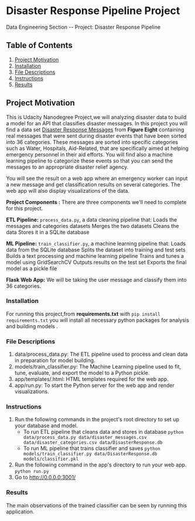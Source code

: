 # Disaster Response Pipeline Project
Data Engineering Section -- Project: Disaster Response Pipeline

## Table of Contents
1. [Project Motivation](#ProjectMotivation)
2. [Installation](#installation)
3. [File Descriptions](#files)
4. [Instructions](#instructions)
5. [Results](#results)

## Project Motivation <a name="ProjectMotivation"></a>
This is Udacity Nanodegree Project,we will analyzing disaster data to build a model for an API that classifies disaster messages.
In this project you will find a data set [Disaster Response Messages](https://www.figure-eight.com/dataset/combined-disaster-response-data/) from **Figure Eight** containing real messages that were sent during disaster events that have been sorted into 36 categories. These messages are sorted into specific categories such as Water, Hospitals, Aid-Related, that are specifically aimed at helping emergency personnel in their aid efforts.
 You will find also a machine learning pipeline to categorize these events so that you can send the messages to an appropriate disaster relief agency.

You will see the result on a web app where an emergency worker can input a new message and get classification results on several categories. The web app will also display visualizations of the data.

**Project Components :** There are three components we'll need to complete for this project.

**ETL Pipeline:** `process_data.py`, a data cleaning pipeline that: Loads the messages and categories datasets Merges the two datasets Cleans the data Stores it in a SQLite database

**ML Pipeline:** `train_classifier.py`, a machine learning pipeline that: Loads data from the SQLite database Splits the dataset into training and test sets Builds a text processing and machine learning pipeline Trains and tunes a model using GridSearchCV Outputs results on the test set Exports the final model as a pickle file

**Flask Web App:** We will be taking the user message and classify them into 36 categories.

### Installation <a name="installation"></a>
For running this project,from **requirements.txt** with `pip install requirements.txt` you will install all necessary python packages for analysis and building models .

### File Descriptions <a name="files"></a>
1. data/process_data.py: The ETL pipeline used to process and clean data in preparation for model building.
2. models/train_classifier.py: The Machine Learning pipeline used to fit, tune, evaluate, and export the model to a Python pickle.
3. app/templates/.html: HTML templates required for the web app.
4. app/run.py: To start the Python server for the web app and render visualizations.

### Instructions <a name="instructions"></a>
1. Run the following commands in the project's root directory to set up your database and model.
    - To run ETL pipeline that cleans data and stores in database
        `python data/process_data.py data/disaster_messages.csv data/disaster_categories.csv data/DisasterResponse.db`
    - To run ML pipeline that trains classifier and saves
        `python models/train_classifier.py data/DisasterResponse.db models/classifier.pkl`
2. Run the following command in the app's directory to run your web app.
    `python run.py`
3. Go to http://0.0.0.0:3001/

### Results<a name="results"></a>
The main observations of the trained classifier can be seen by running this application.
